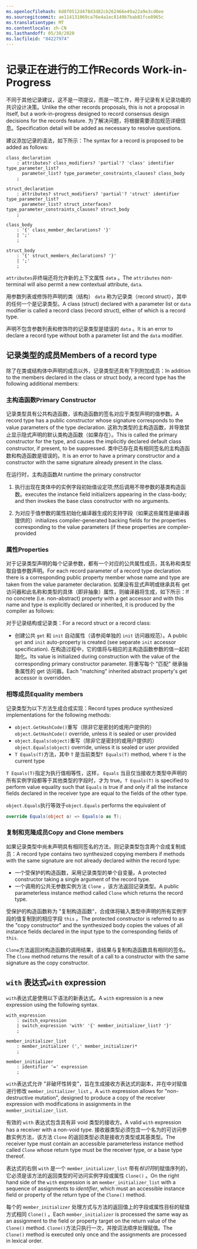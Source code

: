 ```yaml
---
ms.openlocfilehash: 6d8f0512d478d3d82cb262466e49a22a9e3cd0ee
ms.sourcegitcommit: ae114131069ca76e4a1ec8149b7bab81fce8965c
ms.translationtype: MT
ms.contentlocale: zh-CN
ms.lasthandoff: 05/30/2020
ms.locfileid: "84227974"
---
```

# <a name="records-work-in-progress"></a><span data-ttu-id="33291-101">记录正在进行的工作</span><span class="sxs-lookup"><span data-stu-id="33291-101">Records Work-in-Progress</span></span>

<span data-ttu-id="33291-102">不同于其他记录建议，这不是一项提议，而是一项工作，用于记录有关记录功能的共识设计决策。</span><span class="sxs-lookup"><span data-stu-id="33291-102">Unlike the other records proposals, this is not a proposal in itself, but a work-in-progress designed to record consensus design decisions for the records feature.</span></span> <span data-ttu-id="33291-103">为了解决问题，将根据需要添加规范详细信息。</span><span class="sxs-lookup"><span data-stu-id="33291-103">Specification detail will be added as necessary to resolve questions.</span></span>

<span data-ttu-id="33291-104">建议添加记录的语法，如下所示：</span><span class="sxs-lookup"><span data-stu-id="33291-104">The syntax for a record is proposed to be added as follows:</span></span>

```antlr
class_declaration
    : attributes? class_modifiers? 'partial'? 'class' identifier type_parameter_list?
      parameter_list? type_parameter_constraints_clauses? class_body
    ;

struct_declaration
    : attributes? struct_modifiers? 'partial'? 'struct' identifier type_parameter_list?
      parameter_list? struct_interfaces? type_parameter_constraints_clauses? struct_body
    ;

class_body
    : '{' class_member_declarations? '}'
    | ';'
    ;

struct_body
    : '{' struct_members_declarations? '}'
    | ';'
    ;
```

<span data-ttu-id="33291-105">`attributes`非终端还将允许新的上下文属性 `data` 。</span><span class="sxs-lookup"><span data-stu-id="33291-105">The `attributes` non-terminal will also permit a new contextual attribute, `data`.</span></span>

<span data-ttu-id="33291-106">用参数列表或修饰符声明的类（结构） `data` 称为记录类（record struct），其中的任何一个是记录类型。</span><span class="sxs-lookup"><span data-stu-id="33291-106">A class (struct) declared with a parameter list or `data` modifier is called a record class (record struct), either of which is a record type.</span></span>

<span data-ttu-id="33291-107">声明不包含参数列表和修饰符的记录类型是错误的 `data` 。</span><span class="sxs-lookup"><span data-stu-id="33291-107">It is an error to declare a record type without both a parameter list and the `data` modifier.</span></span>

## <a name="members-of-a-record-type"></a><span data-ttu-id="33291-108">记录类型的成员</span><span class="sxs-lookup"><span data-stu-id="33291-108">Members of a record type</span></span>

<span data-ttu-id="33291-109">除了在类或结构体中声明的成员以外，记录类型还具有下列附加成员：</span><span class="sxs-lookup"><span data-stu-id="33291-109">In addition to the members declared in the class or struct body, a record type has the following additional members:</span></span>

### <a name="primary-constructor"></a><span data-ttu-id="33291-110">主构造函数</span><span class="sxs-lookup"><span data-stu-id="33291-110">Primary Constructor</span></span>

<span data-ttu-id="33291-111">记录类型具有公共构造函数，该构造函数的签名对应于类型声明的值参数。</span><span class="sxs-lookup"><span data-stu-id="33291-111">A record type has a public constructor whose signature corresponds to the value parameters of the type declaration.</span></span> <span data-ttu-id="33291-112">这称为类型的主构造函数，并导致禁止显示隐式声明的默认类构造函数（如果存在）。</span><span class="sxs-lookup"><span data-stu-id="33291-112">This is called the primary constructor for the type, and causes the implicitly declared default class constructor, if present, to be suppressed.</span></span> <span data-ttu-id="33291-113">类中已存在具有相同签名的主构造函数和构造函数是错误的。</span><span class="sxs-lookup"><span data-stu-id="33291-113">It is an error to have a primary constructor and a constructor with the same signature already present in the class.</span></span>

<span data-ttu-id="33291-114">在运行时，主构造函数</span><span class="sxs-lookup"><span data-stu-id="33291-114">At runtime the primary constructor</span></span>

1. <span data-ttu-id="33291-115">执行出现在类体中的实例字段初始值设定项;然后调用不带参数的基类构造函数。</span><span class="sxs-lookup"><span data-stu-id="33291-115">executes the instance field initializers appearing in the class-body; and then  invokes the base class constructor with no arguments.</span></span>

1. <span data-ttu-id="33291-116">为对应于值参数的属性初始化编译器生成的支持字段（如果这些属性是编译器提供的）</span><span class="sxs-lookup"><span data-stu-id="33291-116">initializes compiler-generated backing fields for the properties corresponding to the value parameters (if these properties are compiler-provided</span></span>

### <a name="properties"></a><span data-ttu-id="33291-117">属性</span><span class="sxs-lookup"><span data-stu-id="33291-117">Properties</span></span>

<span data-ttu-id="33291-118">对于记录类型声明的每个记录参数，都有一个对应的公共属性成员，其名称和类型取自值参数声明。</span><span class="sxs-lookup"><span data-stu-id="33291-118">For each record parameter of a record type declaration there is a corresponding public property member whose name and type are taken from the value parameter declaration.</span></span> <span data-ttu-id="33291-119">如果没有显式声明或继承具有 get 访问器和此名称和类型的具体（即非抽象）属性，则编译器将生成，如下所示：</span><span class="sxs-lookup"><span data-stu-id="33291-119">If no concrete (i.e. non-abstract) property with a get accessor and with this name and type is explicitly declared or inherited, it is produced by the compiler as follows:</span></span>

<span data-ttu-id="33291-120">对于记录结构或记录类：</span><span class="sxs-lookup"><span data-stu-id="33291-120">For a record struct or a record class:</span></span>

* <span data-ttu-id="33291-121">创建公共 `get` 和 `init` 自动属性（请参阅单独的 `init` 访问器规范）。</span><span class="sxs-lookup"><span data-stu-id="33291-121">A public `get` and `init` auto-property is created (see separate `init` accessor specification).</span></span> <span data-ttu-id="33291-122">在构造过程中，它的值将与相应的主构造函数参数的值一起初始化。</span><span class="sxs-lookup"><span data-stu-id="33291-122">Its value is initialized during construction with the value of the corresponding primary constructor parameter.</span></span> <span data-ttu-id="33291-123">将重写每个 "匹配" 继承抽象属性的 get 访问器。</span><span class="sxs-lookup"><span data-stu-id="33291-123">Each "matching" inherited abstract property's get accessor is overridden.</span></span>

### <a name="equality-members"></a><span data-ttu-id="33291-124">相等成员</span><span class="sxs-lookup"><span data-stu-id="33291-124">Equality members</span></span>

<span data-ttu-id="33291-125">记录类型为以下方法生成合成实现：</span><span class="sxs-lookup"><span data-stu-id="33291-125">Record types produce synthesized implementations for the following methods:</span></span>

* <span data-ttu-id="33291-126">`object.GetHashCode()`重写（除非它是密封的或用户提供的）</span><span class="sxs-lookup"><span data-stu-id="33291-126">`object.GetHashCode()` override, unless it is sealed or user provided</span></span>
* <span data-ttu-id="33291-127">`object.Equals(object)`重写（除非它是密封的或用户提供的）</span><span class="sxs-lookup"><span data-stu-id="33291-127">`object.Equals(object)` override, unless it is sealed or user provided</span></span>
* <span data-ttu-id="33291-128">`T Equals(T)`方法，其中 `T` 是当前类型</span><span class="sxs-lookup"><span data-stu-id="33291-128">`T Equals(T)` method, where `T` is the current type</span></span>

<span data-ttu-id="33291-129">`T Equals(T)`指定为执行值相等性，这样， `Equals` 当且仅当接收方类型中声明的所有实例字段都等于其他类型的字段时，才为 true。</span><span class="sxs-lookup"><span data-stu-id="33291-129">`T Equals(T)` is specified to perform value equality such that `Equals` is true if and only if all the instance fields declared in the receiver type are equal to the fields of the other type.</span></span>

<span data-ttu-id="33291-130">`object.Equals`执行等效于</span><span class="sxs-lookup"><span data-stu-id="33291-130">`object.Equals` performs the equivalent of</span></span>

```C#
override Equals(object o) => Equals(o as T);
```

### <a name="copy-and-clone-members"></a><span data-ttu-id="33291-131">复制和克隆成员</span><span class="sxs-lookup"><span data-stu-id="33291-131">Copy and Clone members</span></span>

<span data-ttu-id="33291-132">如果记录类型中尚未声明具有相同签名的方法，则记录类型包含两个合成复制成员：</span><span class="sxs-lookup"><span data-stu-id="33291-132">A record type contains two synthesized copying members if methods with the same signature are not already declared within the record type:</span></span>

* <span data-ttu-id="33291-133">一个受保护的构造函数，采用记录类型的单个自变量。</span><span class="sxs-lookup"><span data-stu-id="33291-133">A protected constructor taking a single argument of the record type.</span></span>
* <span data-ttu-id="33291-134">一个调用的公共无参数实例方法 `Clone` ，该方法返回记录类型。</span><span class="sxs-lookup"><span data-stu-id="33291-134">A public parameterless instance method called `Clone` which returns the record type.</span></span>

<span data-ttu-id="33291-135">受保护的构造函数称为 "复制构造函数"，合成体将输入类型中声明的所有实例字段的值复制到的相应字段 `this` 。</span><span class="sxs-lookup"><span data-stu-id="33291-135">The protected constructor is referred to as the "copy constructor" and the synthesized body copies the values of all instance fields declared in the input type to the corresponding fields of `this`.</span></span>

<span data-ttu-id="33291-136">`Clone`方法返回对构造函数的调用结果，该结果与复制构造函数具有相同的签名。</span><span class="sxs-lookup"><span data-stu-id="33291-136">The `Clone` method returns the result of a call to a constructor with the same signature as the copy constructor.</span></span>
## <a name="with-expression"></a><span data-ttu-id="33291-137">`with` 表达式</span><span class="sxs-lookup"><span data-stu-id="33291-137">`with` expression</span></span>

<span data-ttu-id="33291-138">`with`表达式是使用以下语法的新表达式。</span><span class="sxs-lookup"><span data-stu-id="33291-138">A `with` expression is a new expression using the following syntax.</span></span>

```antlr
with_expression
    : switch_expression
    | switch_expression 'with' '{' member_initializer_list? '}'
    ;
    
member_initializer_list
    : member_initializer (',' member_initializer)*
    ;

member_initializer
    : identifier '=' expression
    ;
```

<span data-ttu-id="33291-139">`with`表达式允许 "非破坏性转变"，旨在生成接收方表达式的副本，并在中对赋值进行修改 `member_initializer_list` 。</span><span class="sxs-lookup"><span data-stu-id="33291-139">A `with` expression allows for "non-destructive mutation", designed to produce a copy of the receiver expression with modifications in assignments in the `member_initializer_list`.</span></span>

<span data-ttu-id="33291-140">有效的 `with` 表达式包含具有非 void 类型的接收方。</span><span class="sxs-lookup"><span data-stu-id="33291-140">A valid `with` expression has a receiver with a non-void type.</span></span> <span data-ttu-id="33291-141">接收器类型必须包含一个名为的可访问参数实例方法，该方法 `Clone` 的返回类型必须是接收方类型或其基类型。</span><span class="sxs-lookup"><span data-stu-id="33291-141">The receiver type must contain an accessible parameterless instance method called `Clone` whose return type must be the receiver type, or a base type thereof.</span></span>

<span data-ttu-id="33291-142">表达式的右侧 `with` 是一个 `member_initializer_list` 带有*标识符*的赋值序列的，它必须是该方法的返回类型的可访问实例字段或属性 `Clone()` 。</span><span class="sxs-lookup"><span data-stu-id="33291-142">On the right hand side of the `with` expression is an `member_initializer_list` with a sequence of assignments to *identifier*, which must an accessible instance field or property of the return type of the `Clone()` method.</span></span>

<span data-ttu-id="33291-143">每个的 `member_initializer` 处理方式与方法的返回值上的字段或属性目标的赋值方式相同 `Clone()` 。</span><span class="sxs-lookup"><span data-stu-id="33291-143">Each `member_initializer` is processed the same way as an assignment to the field or property target on the return value of the `Clone()` method.</span></span> <span data-ttu-id="33291-144">`Clone()`方法只执行一次，并按词法顺序处理赋值。</span><span class="sxs-lookup"><span data-stu-id="33291-144">The `Clone()` method is executed only once and the assignments are processed in lexical order.</span></span>
